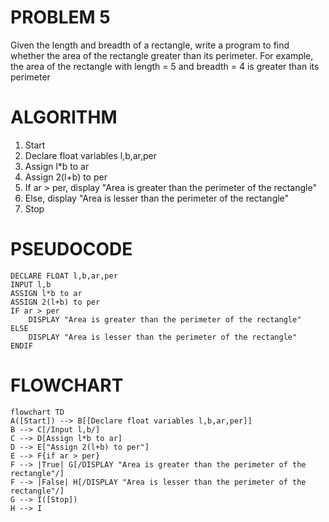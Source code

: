 # PROBLEM 5
Given the length and breadth of a rectangle, write a program to find whether the area of the rectangle greater than its perimeter. For example, the area of the rectangle with length = 5 and breadth = 4 is greater than its perimeter

# ALGORITHM

1. Start
2. Declare float variables l,b,ar,per
3. Assign l*b to ar
4. Assign 2(l+b) to per
5. If ar > per, display "Area is greater than the perimeter of the rectangle"
6. Else, display "Area is lesser than the perimeter of the rectangle"
7. Stop

# PSEUDOCODE

```pseudocode
DECLARE FLOAT l,b,ar,per
INPUT l,b
ASSIGN l*b to ar
ASSIGN 2(l+b) to per
IF ar > per
    DISPLAY "Area is greater than the perimeter of the rectangle"
ELSE
    DISPLAY "Area is lesser than the perimeter of the rectangle"
ENDIF
```

# FLOWCHART

```mermaid
flowchart TD
A([Start]) --> B[[Declare float variables l,b,ar,per]]
B --> C[/Input l,b/]
C --> D[Assign l*b to ar]
D --> E["Assign 2(l+b) to per"]
E --> F{if ar > per}
F --> |True| G[/DISPLAY "Area is greater than the perimeter of the rectangle"/]
F --> |False| H[/DISPLAY "Area is lesser than the perimeter of the rectangle"/]
G --> I([Stop])
H --> I
```